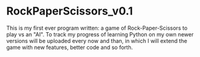# RockPaperScissors_v0.1
This is my first ever program written: a game of Rock-Paper-Scissors to play vs an "AI". To track my progress of learning Python on my own newer versions will be uploaded every now and than, in which I will extend the game with new features, better code and so forth.

